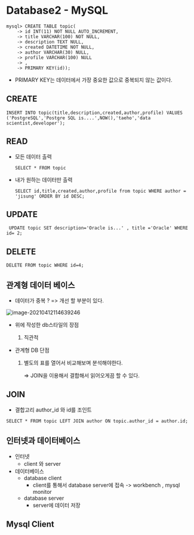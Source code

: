 # Database2 - MySQL

```
mysql> CREATE TABLE topic(
    -> id INT(11) NOT NULL AUTO_INCREMENT,
    -> title VARCHAR(100) NOT NULL,
    -> description TEXT NULL,
    -> created DATETIME NOT NULL,
    -> author VARCHAR(30) NULL,
    -> profile VARCHAR(100) NULL
    -> ,
    -> PRIMARY KEY(id));
```

- PRIMARY KEY는 데이터에서 가장 중요한 값으로 중복되지 않는 값이다.

## CREATE

```
INSERT INTO topic(title,description,created,author,profile) VALUES ('PostgreSQL','Postgre SQL is....',NOW(),'taeho','data scientist,developer');
```

## READ

- 모든 데이터 출력

  ```
  SELECT * FROM topic
  ```

- 내가 원하는 데이터만 출력

  ```
  SELECT id,title,created,author,profile from topic WHERE author = 'jisung' ORDER BY id DESC;
  ```

## UPDATE

```
 UPDATE topic SET description='Oracle is...' , title ='Oracle' WHERE id= 2;
```

## DELETE

```
DELETE FROM topic WHERE id=4;
```

## 관계형 데이터 베이스

- 데이터가 중복 ? => 개선 할 부분이 있다.

![image-20210412114639246](C:\Users\jisun\AppData\Roaming\Typora\typora-user-images\image-20210412114639246.png)

- 위에 작성한 db스타일의 장점 

  1. 직관적

- 관계형 DB 단점

  1. 별도의 표를 열어서 비교해보며 분석해야한다.

     => JOIN을 이용해서 결합해서 읽어오게끔 할 수 있다.

## JOIN

- 결합고리 author_id 와 id를 조인트

```
SELECT * FROM topic LEFT JOIN author ON topic.author_id = author.id;
```



## 인터넷과 데이터베이스

- 인터넷
  - client 와 server
- 데이터베이스
  - database client 
    - client를 통해서 database server에 접속  -> workbench , mysql monitor
  - database server 
    - server에 데이터 저장

## Mysql Client



